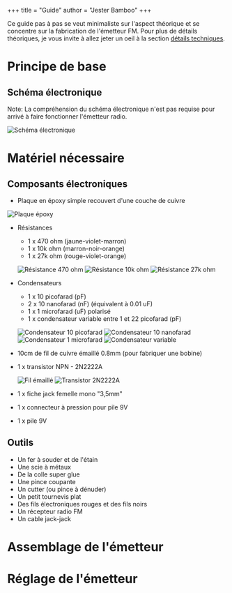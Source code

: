 +++
title = "Guide"
author = "Jester Bamboo"
+++

Ce guide pas à pas se veut minimaliste sur l'aspect théorique et se concentre sur la fabrication de l'émetteur FM. Pour plus de détails théoriques, je vous invite à allez jeter un oeil à la section [détails techniques](/techniques).

# Principe de base

## Schéma électronique
Note: La compréhension du schéma électronique n'est pas requise pour arrivé à faire fonctionner l'émetteur radio.

![Schéma électronique](/schema-electronique.png)    


# Matériel nécessaire

## Composants électroniques
- Plaque en époxy simple recouvert d'une couche de cuivre

![Plaque époxy](/composants/plaque-epoxy.jpg)

- Résistances
    - 1 x 470 ohm (jaune-violet-marron)
    - 1 x 10k ohm (marron-noir-orange)
    - 1 x 27k ohm (rouge-violet-orange)

    ![Résistance 470 ohm](/composants/resistance-470.jpg)
    ![Résistance 10k ohm](/composants/resistance-10k.jpg)
    ![Résistance 27k ohm](/composants/resistance-27k.jpg)

- Condensateurs
    - 1 x 10 picofarad (pF)
    - 2 x 10 nanofarad (nF) (équivalent à 0.01 uF)
    - 1 x 1 microfarad (uF) polarisé     
    - 1 x condensateur variable entre 1 et 22 picofarad (pF)

    ![Condensateur 10 picofarad](/composants/condensateur-10pF.jpg)
    ![Condensateur 10 nanofarad](/composants/condensateur-10nF.jpg)
    ![Condensateur 1 microfarad ](/composants/condensateur-1uF.jpg)
    ![Condensateur variable](/composants/condensateur-variable.jpg)

- 10cm de fil de cuivre émaillé 0.8mm (pour fabriquer une bobine)
- 1 x transistor NPN - 2N2222A

    ![Fil émaillé](/composants/fil-emaille.jpg)
    ![Transistor 2N2222A](/composants/transistor-2N2222A.jpg)

- 1 x fiche jack femelle mono "3,5mm"
- 1 x connecteur à pression pour pile 9V
- 1 x pile 9V


## Outils
- Un fer à souder et de l'étain
- Une scie à métaux
- De la colle super glue
- Une pince coupante
- Un cutter (ou pince à dénuder)
- Un petit tournevis plat
- Des fils électroniques rouges et des fils noirs
- Un récepteur radio FM
- Un cable jack-jack

# Assemblage de l'émetteur

# Réglage de l'émetteur
